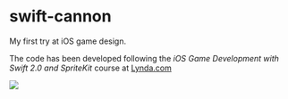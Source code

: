 # swift-cannon
My first try at iOS game design.

The code has been developed following the *iOS Game Development with Swift 2.0 and SpriteKit* course at [Lynda.com](Lynda.com)

<img src = "http://g.recordit.co/H4xQIhKg6U.gif" />
